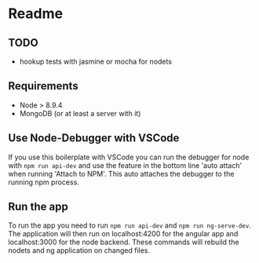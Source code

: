 # Readme

## TODO

* hookup tests with jasmine or mocha for nodets

## Requirements

* Node > 8.9.4
* MongoDB (or at least a server with it)

## Use Node-Debugger with VSCode

If you use this boilerplate with VSCode you can run the debugger for node with ```npm run api-dev``` and use the feature in the bottom line 'auto attach' when running 'Attach to NPM'. This auto attaches the debugger to the running npm process.

## Run the app

To run the app you need to run ```npm run api-dev``` and ```npm run ng-serve-dev```. The application will then run on localhost:4200 for the angular app and localhost:3000 for the node backend. These commands will rebuild the nodets and ng application on changed files.